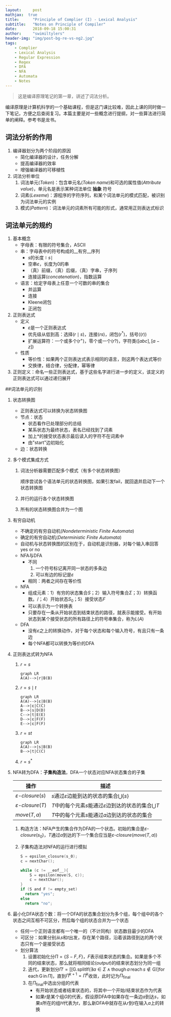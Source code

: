 ```yaml
---
layout:     post
mathjax:  true
title:      "Principle of Complier (I) - Lexical Analysis"
subtitle:   "Notes on Principle of Compiler"
date:       2018-09-18 15:00:31
author:     "swimiltylers"
header-img: "img/post-bg-re-vs-ng2.jpg"
tags:
    - Complier
    - Lexical Analysis
    - Regular Expression
    - Regex
    - DFA
    - NFA
    - Automata
    - Notes
---
```


> 这是编译原理笔记的第一章，讲述了词法分析。

编译原理是计算机科学的一个基础课程，但是这门课比较难，因此上课的同时做一下笔记，方便之后查阅复习。本篇主要是对一些概念进行提纲，对一些算法进行简单的阐释。参考书是龙书。

## 词法分析的作用

1. 编译器划分为两个阶段的原因
   + 简化编译器的设计，任务分解
   + 提高编译器的效率
   + 增强编译器的可移植性
2. 词法分析单位
   1. 词法单元(_Token_)：包含单元名(_Token name_)和可选的属性值(_Attribute value_)，单元名是表示某种词法单位 __抽象__ 符号
   2. 词素(_Lexeme_)：源程序的字符序列，和某个词法单元的模式匹配，被识别为词法单元的实例
   3. 模式(_Pattern_)：词法单元的词素所有可能的形式，通常用正则表达式标识

## 词法单元的规约

1. 基本概念
   + 字母表：有限的符号集合，ASCII
   + 串：字母表中的符号构成的__有穷__序列
     + $s$的长度$\mid s\mid$
     + 空串$\varepsilon$，长度为0的串
     + （真）前缀，（真）后缀，（真）字串，子序列
     + 连接运算(_concatenation_)，指数运算
   + 语言：给定字母表上任意一个可数的串的集合
     + 并运算
     + 连接
     + Kleene闭包
     + 正闭包
2. 正则表达式
   + 定义
     + $\varepsilon$是一个正则表达式
     + 优先级从低到高：选择($r\mid s$)，连接($rs$)，闭包($r^*$)，括号($\left(r\right)$)
     + 扩展运算符：一个或多个($r^+$)，零个或一个($r?$)，字符类($\left[abc\right],\,\left[a-z\right]$)
   + 性质
     + 等价性：如果两个正则表达式表示相同的语言，则这两个表达式等价
     + 交换律，结合律，分配律，幂等律
3. 正则定义：命名一些正则表达式，基于这些名字进行进一步的定义，该定义的正则表达式可以通过递归展开

##词法单元的识别

1. 状态转换图

   + 正则表达式可以转换为状态转换图
   + 节点：状态
     + 状态看作已处理部分的总结
     + 某系状态为最终状态，表名已经找到了词素
     + 加上*的接受状态表示最后读入的字符不在词素中
     + 由"start"边初始化
   + 边：状态转换

2. 多个模式集成方式

   1. 词法分析器需要匹配多个模式（有多个状态转换图）

      顺序尝试各个语法单元的状态转换图，如果引发fail，就回退并启动下一个状态转换图

   2. 并行的运行各个状态转换图

   3. 所有的状态转换图合并为一个图

3. 有穷自动机

   + 不确定的有穷自动机(_Nondeterministic Finite Automata_)
   + 确定的有穷自动机(_Deterministic Finite Automata_)
   + 自动机与状态转换图的区别在于，自动机是识别器，对每个输入串回答yes or no
   + NFA与DFA
     + 不同
       1. 一个符号标记离开同一状态的多条边
       2. 可以有边的标记是$\varepsilon$
     + 相同：两者之间存在等价性
   + NFA
     + 组成元素：1）有穷的状态集合$S$；2）输入符号集合$\Sigma$；3）转换函数。/；4）开始状态$S_0$；5）接受状态$F$
     + 可以表示为一个转换表
     + 只要存在一条从开始状态到结束状态的路径，就表示能接受。有开始状态到某个接受状态的所有路径上的符号串集合，称为$L(A)$
   + DFA
     + 没有$\varepsilon$之上的转换动作，对于每个状态和每个输入符号，有且只有一条边
     + 每个NFA都可以转换为等价的DFA

4. 正则表达式转为NFA

   1. $r=s$

      ```mermaid
      graph LR
      A(A)-->|r|B(B)
      ```

   2. $r=s\mid t$

      ```mermaid
      graph LR
      A(A)-->|ε|B(B)
      A-->|ε|C(C)
      B-->|s|D(D)
      C-->|t|E(E)
      D-->|ε|F(F)
      E-->|ε|F(F)
      ```

   3. $r=st$

      ```mermaid
      graph LR
      A(A)-->|s|B(B)
      B-->|t|C(C)
      ```

   4. $r=s^*$

5. NFA转为DFA：**子集构造法**，DFA一个状态对应NFA状态集合的子集

   | 操作                       | 描述                                                         |
   | -------------------------- | ------------------------------------------------------------ |
   | $\varepsilon$-$closure(s)$ | $s$通过$\varepsilon$边能到达的状态的集合$\bigcup \{s\}$      |
   | $\varepsilon$-$closure(T)$ | $T$中的每个元素$s$能通过$\varepsilon$边到达的状态的集合$\bigcup T$ |
   | $move(T,a)$                | $T$中的每个元素$s$能通过$a$边到达的状态的集合                |

   1. 构造方法：NFA产生的集合作为DFA的一个状态。初始的集合是$\varepsilon$-$closure(s_0)$，$T$通过$a$到达的下一个集合应当是$\varepsilon$-$closure(move(T,a))$

   2. 子集构造法对NFA的运行进行模拟

      ```c
      S = epsilon_closure(s_0);
      c = nextChar();
      
      while (c != __eof__){
          S = epsilon(move(S, c));
          c = nextChar();
      }
      if (S and F != empty_set)
      	return "yes";
      else
      	return "no";
      ```

6. 最小化DFA状态个数：将一个DFA的状态集合划分为多个组，每个组中的各个状态之间互相不可区分，然后每个组的状态合并为一个状态

   + 任何一个正则语言都有一个唯一的（不计同构）状态数目最少的DFA
   + 可区分：如果分别从$s$和$t$出发，存在某个路径，沿着该路径到达的两个状态只有一个是接受状态
   + 划分算法
     1. 设置初始化分$\Pi=\{S-F,F\}$，$F$表示结束状态的集合。如果是多个不同的结束状态，那么就将相同结论(_output_)的结束状态划分为同一组
     2. 迭代，更新划分$\Pi'=\big[\left[\mathrm{G.splitIf}\left(\exists a\in\Sigma\wedge\mathrm{though\,}a\,\mathrm{reach\,} s\notin \mathrm{G}\right)\right]\mathrm{for\,each\,G\, in\,}\Pi\big]$，直到$\Pi^{k+1}=\Pi^{k}$收敛，此时记为$\Pi_{\mathrm{final}}$
     3. 在$\Pi_{\mathrm{final}}$中选出分组的代表
        + 有开始状态或者结束状态的，将其中一个开始/结束状态作为代表
        + 如果$r$是某个组$G$的代表，假设原DFA中如果存在一条边$a$到达$s$，如果$s$所在的组$H$代表为$t$，那么新DFA中就存在从$r$到$t$在输入$a$上的转换

